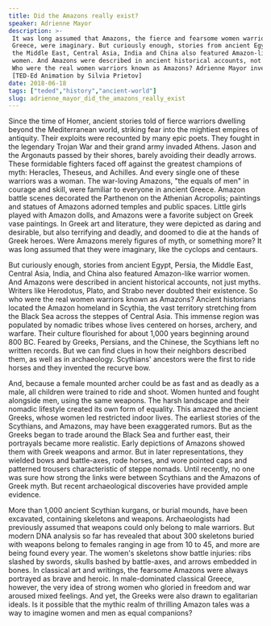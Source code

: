 ```yaml
---
title: Did the Amazons really exist?
speaker: Adrienne Mayor
description: >-
 It was long assumed that Amazons, the fierce and fearsome women warriors of
 Greece, were imaginary. But curiously enough, stories from ancient Egypt, Persia,
 the Middle East, Central Asia, India and China also featured Amazon-like warrior
 women. And Amazons were described in ancient historical accounts, not just myths.
 Who were the real women warriors known as Amazons? Adrienne Mayor investigates.
 [TED-Ed Animation by Silvia Prietov]
date: 2018-06-18
tags: ["teded","history","ancient-world"]
slug: adrienne_mayor_did_the_amazons_really_exist
---
```


Since the time of Homer, ancient stories told of fierce warriors dwelling beyond the
Mediterranean world, striking fear into the mightiest empires of antiquity. Their
exploits were recounted by many epic poets. They fought in the legendary Trojan War and
their grand army invaded Athens. Jason and the Argonauts passed by their shores, barely
avoiding their deadly arrows. These formidable fighters faced off against the greatest
champions of myth: Heracles, Theseus, and Achilles. And every single one of these warriors
was a woman. The war-loving Amazons, "the equals of men" in courage and skill, were
familiar to everyone in ancient Greece. Amazon battle scenes decorated the Parthenon on
the Athenian Acropolis; paintings and statues of Amazons adorned temples and public
spaces. Little girls played with Amazon dolls, and Amazons were a favorite subject on
Greek vase paintings. In Greek art and literature, they were depicted as daring and
desirable, but also terrifying and deadly, and doomed to die at the hands of Greek
heroes. Were Amazons merely figures of myth, or something more? It was long assumed that
they were imaginary, like the cyclops and centaurs.

But curiously enough, stories from ancient Egypt, Persia, the Middle East, Central Asia,
India, and China also featured Amazon-like warrior women. And Amazons were described in
ancient historical accounts, not just myths. Writers like Herodotus, Plato, and Strabo
never doubted their existence. So who were the real women warriors known as
Amazons? Ancient historians located the Amazon homeland in Scythia, the vast territory
stretching from the Black Sea across the steppes of Central Asia. This immense region was
populated by nomadic tribes whose lives centered on horses, archery, and warfare. Their
culture flourished for about 1,000 years beginning around 800 BC. Feared by Greeks,
Persians, and the Chinese, the Scythians left no written records. But we can find clues in
how their neighbors described them, as well as in archaeology. Scythians' ancestors were 
the first to ride horses and they invented the recurve bow.

And, because a female mounted archer could be as fast and as deadly as a male, all
children were trained to ride and shoot. Women hunted and fought alongside men, using the
same weapons. The harsh landscape and their nomadic lifestyle created its own form of
equality. This amazed the ancient Greeks, whose women led restricted indoor lives. The
earliest stories of the Scythians, and Amazons, may have been exaggerated rumors. But as
the Greeks began to trade around the Black Sea and further east, their portrayals became
more realistic. Early depictions of Amazons showed them with Greek weapons and armor. But
in later representations, they wielded bows and battle-axes, rode horses, and wore pointed
caps and patterned trousers characteristic of steppe nomads. Until recently, no one was
sure how strong the links were between Scythians and the Amazons of Greek myth. But
recent archaeological discoveries have provided ample evidence.

More than 1,000 ancient Scythian kurgans, or burial mounds, have been excavated,
containing skeletons and weapons. Archaeologists had previously assumed that weapons could
only belong to male warriors. But modern DNA analysis so far has revealed that about 300
skeletons buried with weapons belong to females ranging in age from 10 to 45, and more
are being found every year. The women's skeletons show battle injuries: ribs slashed by
swords, skulls bashed by battle-axes, and arrows embedded in bones. In classical art and
writings, the fearsome Amazons were always portrayed as brave and heroic. In
male-dominated classical Greece, however, the very idea of strong women who gloried in
freedom and war aroused mixed feelings. And yet, the Greeks were also drawn to egalitarian
ideals. Is it possible that the mythic realm of thrilling Amazon tales was a way to
imagine women and men as equal companions?

<!--
ad_duration=0
event="TED-Ed"
external_start_time=0
intro_duration=0
is_subtitle_required="False"
is_talk_featured="False"
language="en"
language_swap="False"
native_language="en"
number_of_related_talks=6
number_of_speakers=1
number_of_subtitled_videos=0
number_of_tags=3
number_of_talk_download_languages=23
number_of_talk_more_resources=0
number_of_talk_recommendations=0
number_of_talks_take_actions=0
post_ad_duration=0
published_timestamp="2018-06-18 19:13:48"
recording_date="2018-06-18"
speaker_is_published=0
speaker_name="Adrienne Mayor"
talk_name="Did the Amazons really exist?"
talks_tags=["teded","history","ancient-world"]
url_photo_talk="https://s3.amazonaws.com/talkstar-photos/uploads/b75b8947-67dd-4fdf-ae7f-0f8020621fa3/amazon_texless.jpg"
url_webpage="https://www.ted.com/talks/adrienne_mayor_did_the_amazons_really_exist"
video_type_name="TED-Ed Original"
-->